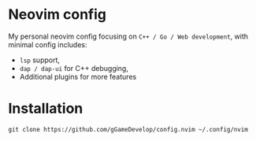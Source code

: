 # Neovim config

My personal neovim config focusing on `C++ / Go / Web development`, with minimal config includes:
- `lsp` support,
- `dap / dap-ui` for C++  debugging,
- Additional plugins for more features

# Installation
```
git clone https://github.com/gGameDevelop/config.nvim ~/.config/nvim
```
